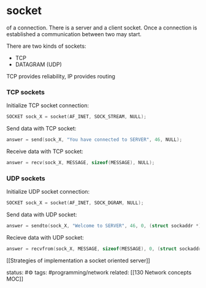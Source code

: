 # socket
of a connection. There is a server and a client socket. Once a connection is established a communication between two may start.

There are two kinds of sockets:
 - TCP
 - DATAGRAM (UDP)

TCP provides reliability, IP provides routing

### TCP sockets

Initialize TCP socket connection:
```cpp
SOCKET sock_X = socket(AF_INET, SOCK_STREAM, NULL);
```

Send data with TCP socket:
```cpp
answer = send(sock_X, "You have connected to SERVER", 46, NULL);
```

Receive data with TCP socket:
```cpp
answer = recv(sock_X, MESSAGE, sizeof(MESSAGE), NULL);
```

### UDP sockets

Initialize UDP socket connection:
```cpp
SOCKET sock_X = socket(AF_INET, SOCK_DGRAM, NULL);
```

Send data with UDP socket:
```cpp
answer = sendto(sock_X, "Welcome to SERVER", 46, 0, (struct sockaddr *)&ADDRESS, sizeof(ADDRESS));
````

Recieve data with UDP socket:
```cpp
answer = recvfrom(sock_X, MESSAGE, sizeof(MESSAGE), 0, (struct sockaddr *)&ADDRESS, sizeof(ADDRESS));
```
[[Strategies of implementation a socket oriented server]]

status: #⚙️ 
tags: #programming/network 
related: [[130 Network concepts MOC]]